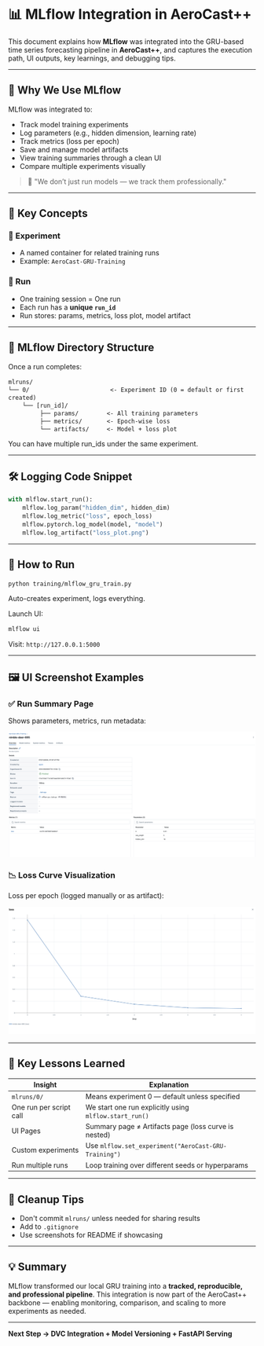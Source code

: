 # 📊 MLflow Integration in AeroCast++

This document explains how **MLflow** was integrated into the GRU-based time series forecasting pipeline in **AeroCast++**, and captures the execution path, UI outputs, key learnings, and debugging tips.

---

## 🚀 Why We Use MLflow

MLflow was integrated to:

- Track model training experiments
- Log parameters (e.g., hidden dimension, learning rate)
- Track metrics (loss per epoch)
- Save and manage model artifacts
- View training summaries through a clean UI
- Compare multiple experiments visually

> 🔁 "We don’t just run models — we track them professionally."

---

## 📁 Key Concepts

### 🧪 Experiment
- A named container for related training runs
- Example: `AeroCast-GRU-Training`

### 🧪 Run
- One training session = One run
- Each run has a **unique `run_id`**
- Run stores: params, metrics, loss plot, model artifact

---

## 📂 MLflow Directory Structure

Once a run completes:
```
mlruns/
└── 0/                       <- Experiment ID (0 = default or first created)
    └── [run_id]/
         ├── params/        <- All training parameters
         ├── metrics/       <- Epoch-wise loss
         └── artifacts/     <- Model + loss plot
```

You can have multiple run_ids under the same experiment.

---

## 🛠️ Logging Code Snippet

```python
with mlflow.start_run():
    mlflow.log_param("hidden_dim", hidden_dim)
    mlflow.log_metric("loss", epoch_loss)
    mlflow.pytorch.log_model(model, "model")
    mlflow.log_artifact("loss_plot.png")
```

---

## 🧭 How to Run

```bash
python training/mlflow_gru_train.py
```
Auto-creates experiment, logs everything.

Launch UI:
```bash
mlflow ui
```
Visit: `http://127.0.0.1:5000`

---

## 🖼️ UI Screenshot Examples

### ✅ Run Summary Page
Shows parameters, metrics, run metadata:

![Run Summary](docs/mlflow_run_summary.png)

### 📉 Loss Curve Visualization
Loss per epoch (logged manually or as artifact):

![Loss Curve](docs/mlflow_loss_curve.png)

---

## 🧠 Key Lessons Learned

| Insight | Explanation |
|--------|-------------|
| `mlruns/0/` | Means experiment 0 — default unless specified |
| One run per script call | We start one run explicitly using `mlflow.start_run()` |
| UI Pages | Summary page ≠ Artifacts page (loss curve is nested) |
| Custom experiments | Use `mlflow.set_experiment("AeroCast-GRU-Training")` |
| Run multiple runs | Loop training over different seeds or hyperparams |

---

## 🧹 Cleanup Tips

- Don't commit `mlruns/` unless needed for sharing results
- Add to `.gitignore`
- Use screenshots for README if showcasing

---

## 💡 Summary

MLflow transformed our local GRU training into a **tracked, reproducible, and professional pipeline**. This integration is now part of the AeroCast++ backbone — enabling monitoring, comparison, and scaling to more experiments as needed.

---

**Next Step → DVC Integration + Model Versioning + FastAPI Serving**


